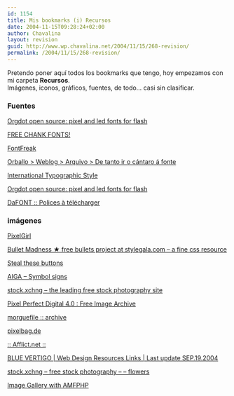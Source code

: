 ```yaml
---
id: 1154
title: Mis bookmarks (i) Recursos
date: 2004-11-15T09:28:24+02:00
author: Chavalina
layout: revision
guid: http://www.wp.chavalina.net/2004/11/15/268-revision/
permalink: /2004/11/15/268-revision/
---
```

Pretendo poner aquí todos los bookmarks que tengo, hoy empezamos con mi carpeta **Recursos**.  
Imágenes, iconos, gráficos, fuentes, de todo… casi sin clasificar.

### Fuentes </p> 

[Orgdot open source: pixel and led fonts for flash](http://www.orgdot.com/aliasfonts/) 

[FREE CHANK FONTS!](http://www.chank.com/freefonts.php) 

[FontFreak](http://www.fontfreak.com/index2.htm) 

[Orballo > Weblog > Arquivo > De tanto ir o cántaro á fonte](http://orballo.f2o.org/weblog/arquivo/000049.html) 

[International Typographic Style](http://webpages.marshall.edu/%7Ebruggemann1/international_typographic_style1.htm) 

[Orgdot open source: pixel and led fonts for flash](http://www.orgdot.com/aliasfonts/) 

[DaFONT :: Polices &agrave; télécharger](http://www.dafont.com/) 

### imágenes

[PixelGirl](http://www.pixelgirlpresents.com/icons.php?page=2&cat=pc) 

[Bullet Madness &#9733; free bullets project at stylegala.com – a fine css resource](http://www.stylegala.com/archive/bulletmadness/) 

[Steal these buttons](http://www.gtmcknight.com/buttons/blogware.php) 

[AIGA – Symbol signs](http://www.aiga.org/content.cfm?ContentID=147) 

[stock.xchng – the leading free stock photography site](http://www.sxc.hu/) 

[Pixel Perfect Digital 4.0 : Free Image Archive](http://www.pixelperfectdigital.com/) 

[morguefile :: archive](http://www.morguefile.com/archive/index.php) 

[pixelbag.de](http://www.pixelbag.de/) 

[:: Afflict.net ::](http://www.afflict.net/) 

[BLUE VERTIGO | Web Design Resources Links | Last update SEP.19.2004](http://www.bluevertigo.com.ar/bluevertigo.htm) 

[stock.xchng – free stock photography – – flowers](http://sxc.hu/browse.phtml?f=s&c=117&p=5) 

[Image Gallery with AMFPHP](http://www.sephiroth.it/file_detail.php?id=119)